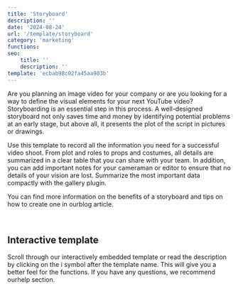 ```yaml
---
title: 'Storyboard'
description: ''
date: '2024-08-24'
url: '/template/storyboard'
category: 'marketing'
functions:
seo:
    title: ''
    description: ''
template: 'ecbab98c02fa45aa903b'
---
```


Are you planning an image video for your company or are you looking for a way to define the visual elements for your next YouTube video? Storyboarding is an essential step in this process. A well-designed storyboard not only saves time and money by identifying potential problems at an early stage, but above all, it presents the plot of the script in pictures or drawings.

Use this template to record all the information you need for a successful video shoot. From plot and roles to props and costumes, all details are summarized in a clear table that you can share with your team. In addition, you can add important notes for your cameraman or editor to ensure that no details of your vision are lost. Summarize the most important data compactly with the gallery plugin.

You can find more information on the benefits of a storyboard and tips on how to create one in ourblog article.

​

## Interactive template

Scroll through our interactively embedded template or read the description by clicking on the i symbol after the template name. This will give you a better feel for the functions. If you have any questions, we recommend ourhelp section.
